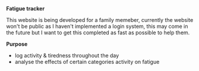 **Fatigue tracker**

This website is being developed for a family memeber, currently the website won't be public as I haven't implemented a login system, this may come in the future but I want to get this completed as fast as possible to help them.

**Purpose**
- log activity & tiredness throughout the day 
- analyse the effects of certain categories activity on fatigue
